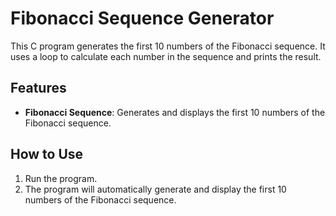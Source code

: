 # Fibonacci Sequence Generator

This C program generates the first 10 numbers of the Fibonacci sequence. It uses a loop to calculate each number in the sequence and prints the result.

## Features

- **Fibonacci Sequence**: Generates and displays the first 10 numbers of the Fibonacci sequence.

## How to Use

1. Run the program.
2. The program will automatically generate and display the first 10 numbers of the Fibonacci sequence.

